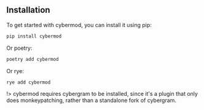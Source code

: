 ## Installation

To get started with cybermod, you can install it using pip:

```bash
pip install cybermod
```

Or poetry:

```bash
poetry add cybermod
```

Or rye:

```bash
rye add cybermod
```

!> cybermod requires cybergram to be installed, since it's a plugin that only does monkeypatching, rather than a standalone fork of cybergram.